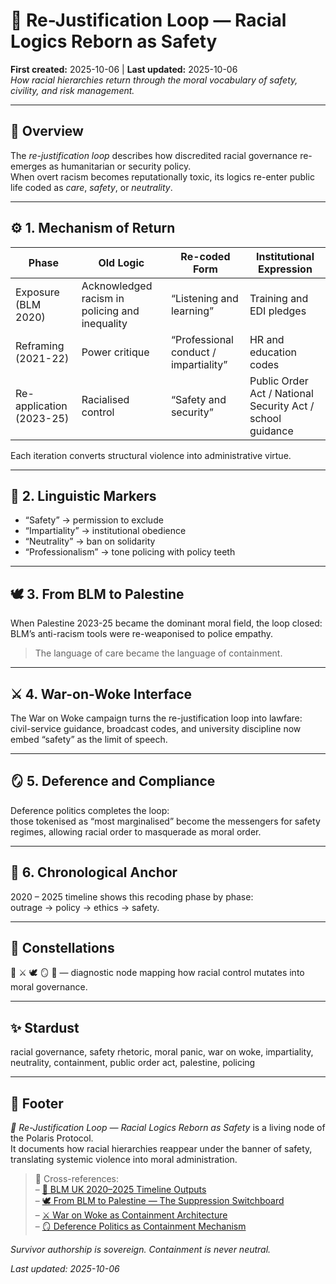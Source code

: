 # 🧩 Re-Justification Loop — Racial Logics Reborn as Safety  
**First created:** 2025-10-06  |  **Last updated:** 2025-10-06  
*How racial hierarchies return through the moral vocabulary of safety, civility, and risk management.*

---

## 🧭 Overview  

The *re-justification loop* describes how discredited racial governance re-emerges as humanitarian or security policy.  
When overt racism becomes reputationally toxic, its logics re-enter public life coded as *care*, *safety*, or *neutrality*.

---

## ⚙️ 1. Mechanism of Return  

| Phase | Old Logic | Re-coded Form | Institutional Expression |
|-------|------------|---------------|---------------------------|
| Exposure (BLM 2020) | Acknowledged racism in policing and inequality | “Listening and learning” | Training and EDI pledges |
| Reframing (2021-22) | Power critique | “Professional conduct / impartiality” | HR and education codes |
| Re-application (2023-25) | Racialised control | “Safety and security” | Public Order Act / National Security Act / school guidance |

Each iteration converts structural violence into administrative virtue.

---

## 🧠 2. Linguistic Markers  

- “Safety” → permission to exclude  
- “Impartiality” → institutional obedience  
- “Neutrality” → ban on solidarity  
- “Professionalism” → tone policing with policy teeth  

---

## 🕊️ 3. From BLM to Palestine  

When Palestine 2023-25 became the dominant moral field, the loop closed:  
BLM’s anti-racism tools were re-weaponised to police empathy.  
> The language of care became the language of containment.

---

## ⚔️ 4. War-on-Woke Interface  

The War on Woke campaign turns the re-justification loop into lawfare:  
civil-service guidance, broadcast codes, and university discipline now embed “safety” as the limit of speech.  

---

## 🪞 5. Deference and Compliance  

Deference politics completes the loop:  
those tokenised as “most marginalised” become the messengers for safety regimes, allowing racial order to masquerade as moral order.  

---

## 📅 6. Chronological Anchor  

2020 – 2025 timeline shows this recoding phase by phase:  
outrage → policy → ethics → safety.  

---

## 🌌 Constellations  
🧩 ⚔️ 🕊️ 🪞 📅 — diagnostic node mapping how racial control mutates into moral governance.  

---

## ✨ Stardust  
racial governance, safety rhetoric, moral panic, war on woke, impartiality, neutrality, containment, public order act, palestine, policing  

---

## 🏮 Footer  

*🧩 Re-Justification Loop — Racial Logics Reborn as Safety* is a living node of the Polaris Protocol.  
It documents how racial hierarchies reappear under the banner of safety, translating systemic violence into moral administration.  

> 📡 Cross-references:  
> – [📅 BLM UK 2020–2025 Timeline Outputs](./📅_BLM_UK_2020-2025_Timeline_Outputs.md)  
> – [🕊️ From BLM to Palestine — The Suppression Switchboard](./🕊️_From_BLM_to_Palestine_The_Suppression_Switchboard.md)  
> – [⚔️ War on Woke as Containment Architecture](./⚔️_War_on_Woke_as_Containment_Architecture.md)  
> – [🪞 Deference Politics as Containment Mechanism](./🪞_Deference_Politics_as_Containment_Mechanism.md)  

*Survivor authorship is sovereign. Containment is never neutral.*  

_Last updated: 2025-10-06_  

